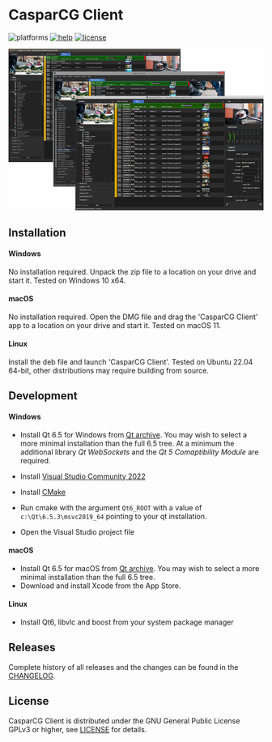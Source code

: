 # CasparCG Client

![platforms](https://img.shields.io/badge/platforms-windows%20%7C%20linux%20%7C%20osx-brightgreen.svg?style=flat-square)
[![help](https://img.shields.io/badge/help-community%20forum-green.svg?style=flat-square)](https://casparcg.com/forum)
[![license](https://img.shields.io/badge/license-GPLv3-blue.svg?style=flat-square)](LICENSE)

<p align="center"><img src="/src/Widgets/Images/Clients.png"></p>

## Installation

#### Windows
No installation required. Unpack the zip file to a location on your drive and start it. Tested on Windows 10 x64.

#### macOS
No installation required. Open the DMG file and drag the 'CasparCG Client' app to a location on your drive and start it. Tested on macOS 11.

#### Linux
Install the deb file and launch 'CasparCG Client'. Tested on Ubuntu 22.04 64-bit, other distributions may require building from source.

## Development

#### Windows
* Install Qt 6.5 for Windows from [Qt archive](https://www.qt.io/download). You may wish to select a more minimal installation than the full 6.5 tree. At a minimum the additional library *Qt WebSockets* and the *Qt 5 Comaptibility Module* are required.
* Install [Visual Studio Community 2022](https://visualstudio.microsoft.com/vs/community/)
* Install [CMake](https://cmake.org/download/)

* Run cmake with the argument `Qt6_ROOT` with a value of `c:\Qt\6.5.3\msvc2019_64` pointing to your qt installation.
* Open the Visual Studio project file

#### macOS
* Install Qt 6.5 for macOS from [Qt archive](https://www.qt.io/download). You may wish to select a more minimal installation than the full 6.5 tree.
* Download and install Xcode from the App Store.

#### Linux
* Install Qt6, libvlc and boost from your system package manager

## Releases
Complete history of all releases and the changes can be found in the [CHANGELOG](CHANGELOG).

## License
CasparCG Client is distributed under the GNU General Public License GPLv3 or higher, see [LICENSE](LICENSE) for details.

